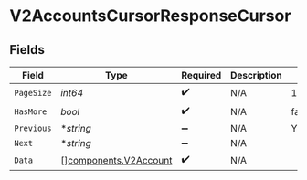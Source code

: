 # V2AccountsCursorResponseCursor


## Fields

| Field                                                          | Type                                                           | Required                                                       | Description                                                    | Example                                                        |
| -------------------------------------------------------------- | -------------------------------------------------------------- | -------------------------------------------------------------- | -------------------------------------------------------------- | -------------------------------------------------------------- |
| `PageSize`                                                     | *int64*                                                        | :heavy_check_mark:                                             | N/A                                                            | 15                                                             |
| `HasMore`                                                      | *bool*                                                         | :heavy_check_mark:                                             | N/A                                                            | false                                                          |
| `Previous`                                                     | **string*                                                      | :heavy_minus_sign:                                             | N/A                                                            | YXVsdCBhbmQgYSBtYXhpbXVtIG1heF9yZXN1bHRzLol=                   |
| `Next`                                                         | **string*                                                      | :heavy_minus_sign:                                             | N/A                                                            |                                                                |
| `Data`                                                         | [][components.V2Account](../../models/components/v2account.md) | :heavy_check_mark:                                             | N/A                                                            |                                                                |